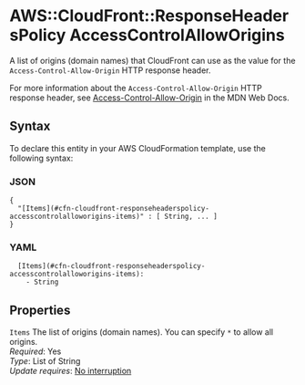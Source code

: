 # AWS::CloudFront::ResponseHeadersPolicy AccessControlAllowOrigins<a name="aws-properties-cloudfront-responseheaderspolicy-accesscontrolalloworigins"></a>

A list of origins \(domain names\) that CloudFront can use as the value for the `Access-Control-Allow-Origin` HTTP response header\.

For more information about the `Access-Control-Allow-Origin` HTTP response header, see [Access\-Control\-Allow\-Origin](https://developer.mozilla.org/en-US/docs/Web/HTTP/Headers/Access-Control-Allow-Origin) in the MDN Web Docs\.

## Syntax<a name="aws-properties-cloudfront-responseheaderspolicy-accesscontrolalloworigins-syntax"></a>

To declare this entity in your AWS CloudFormation template, use the following syntax:

### JSON<a name="aws-properties-cloudfront-responseheaderspolicy-accesscontrolalloworigins-syntax.json"></a>

```
{
  "[Items](#cfn-cloudfront-responseheaderspolicy-accesscontrolalloworigins-items)" : [ String, ... ]
}
```

### YAML<a name="aws-properties-cloudfront-responseheaderspolicy-accesscontrolalloworigins-syntax.yaml"></a>

```
  [Items](#cfn-cloudfront-responseheaderspolicy-accesscontrolalloworigins-items): 
    - String
```

## Properties<a name="aws-properties-cloudfront-responseheaderspolicy-accesscontrolalloworigins-properties"></a>

`Items`  <a name="cfn-cloudfront-responseheaderspolicy-accesscontrolalloworigins-items"></a>
The list of origins \(domain names\)\. You can specify `*` to allow all origins\.  
*Required*: Yes  
*Type*: List of String  
*Update requires*: [No interruption](https://docs.aws.amazon.com/AWSCloudFormation/latest/UserGuide/using-cfn-updating-stacks-update-behaviors.html#update-no-interrupt)